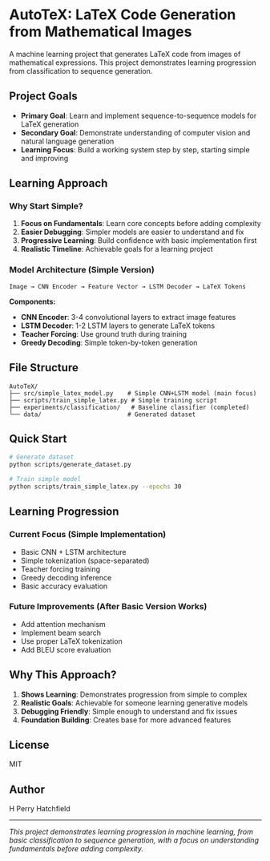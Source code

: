 # AutoTeX: LaTeX Code Generation from Mathematical Images

A machine learning project that generates LaTeX code from images of mathematical expressions. This project demonstrates learning progression from classification to sequence generation.

## Project Goals

- **Primary Goal**: Learn and implement sequence-to-sequence models for LaTeX generation
- **Secondary Goal**: Demonstrate understanding of computer vision and natural language generation
- **Learning Focus**: Build a working system step by step, starting simple and improving

## Learning Approach

### Why Start Simple?

1. **Focus on Fundamentals**: Learn core concepts before adding complexity
2. **Easier Debugging**: Simpler models are easier to understand and fix
3. **Progressive Learning**: Build confidence with basic implementation first
4. **Realistic Timeline**: Achievable goals for a learning project

### Model Architecture (Simple Version)

```
Image → CNN Encoder → Feature Vector → LSTM Decoder → LaTeX Tokens
```

**Components:**
- **CNN Encoder**: 3-4 convolutional layers to extract image features
- **LSTM Decoder**: 1-2 LSTM layers to generate LaTeX tokens
- **Teacher Forcing**: Use ground truth during training
- **Greedy Decoding**: Simple token-by-token generation

## File Structure

```
AutoTeX/
├── src/simple_latex_model.py    # Simple CNN+LSTM model (main focus)
├── scripts/train_simple_latex.py # Simple training script
├── experiments/classification/   # Baseline classifier (completed)
└── data/                        # Generated dataset
```

## Quick Start

```bash
# Generate dataset
python scripts/generate_dataset.py

# Train simple model
python scripts/train_simple_latex.py --epochs 30
```

## Learning Progression

### Current Focus (Simple Implementation)
- Basic CNN + LSTM architecture
- Simple tokenization (space-separated)
- Teacher forcing training
- Greedy decoding inference
- Basic accuracy evaluation

### Future Improvements (After Basic Version Works)
- Add attention mechanism
- Implement beam search
- Use proper LaTeX tokenization
- Add BLEU score evaluation

## Why This Approach?

1. **Shows Learning**: Demonstrates progression from simple to complex
2. **Realistic Goals**: Achievable for someone learning generative models
3. **Debugging Friendly**: Simple enough to understand and fix issues
4. **Foundation Building**: Creates base for more advanced features

## License

MIT

## Author

H Perry Hatchfield

---

*This project demonstrates learning progression in machine learning, from basic classification to sequence generation, with a focus on understanding fundamentals before adding complexity.*
